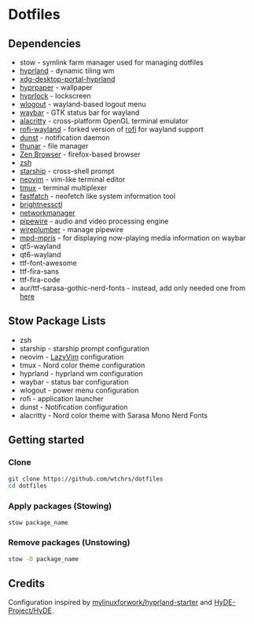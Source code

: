# Dotfiles

## Dependencies

- stow - symlink farm manager used for managing dotfiles
- [hyprland][hyprland] - dynamic tiling wm
- [xdg-desktop-portal-hyprland][xdg-desktop-portal-hyprland]
- [hyprpaper][hyprpaper] - wallpaper
- [hyprlock][hyprlock] - lockscreen
- [wlogout][wlogout] - wayland-based logout menu
- [waybar][waybar] - GTK status bar for wayland
- [alacritty][alacritty] - cross-platform OpenGL terminal emulator
- [rofi-wayland][rofi-wayland] - forked version of [rofi][rofi] for wayland support
- [dunst][dunst] - notification daemon
- [thunar][thunar] - file manager
- [Zen Browser][zen-browser] - firefox-based browser
- [zsh][zsh]
- [starship][starship] - cross-shell prompt
- [neovim][neovim] - vim-like terminal editor
- [tmux][tmux] - terminal multiplexer
- [fastfatch][fastfatch] - neofetch like system information tool
- [brightnessctl][brightnessctl]
- [networkmanager][networkmanager]
- [pipewire][pipewire] - audio and video processing engine
- [wireplumber][wireplumber] - manage pipewire
- [mpd-mpris][mpd-mpris] - for displaying now-playing media information on waybar
- qt5-wayland
- qt6-wayland
- ttf-font-awesome
- ttf-fira-sans
- ttf-fira-code
- aur/ttf-sarasa-gothic-nerd-fonts - instead, add only needed one from [here](https://github.com/jonz94/Sarasa-Gothic-Nerd-Fonts/releases)

## Stow Package Lists

- zsh
- starship - starship prompt configuration
- neovim - [LazyVim][lazyvim] configuration
- tmux - Nord color theme configuration
- hyprland - hyprland wm configuration
- waybar - status bar configuration
- wlogout - power menu configuration
- rofi - application launcher
- dunst - Notification configuration
- alacritty - Nord color theme with Sarasa Mono Nerd Fonts

## Getting started

### Clone

```sh
git clone https://github.com/wtchrs/dotfiles
cd dotfiles
```

### Apply packages (Stowing)

```sh
stow package_name
```

### Remove packages (Unstowing)

```sh
stow -D package_name
```

## Credits

Configuration inspired by [mylinuxforwork/hyprland-starter][hyprland-starter] and [HyDE-Project/HyDE][HyDE].


[alacritty]: https://github.com/alacritty/alacritty
[brightnessctl]: https://github.com/Hummer12007/brightnessctl
[dunst]: https://github.com/dunst-project/dunst
[fastfatch]: https://github.com/fastfetch-cli/fastfetch
[HyDE]: https://github.com/HyDE-Project/HyDE
[hyprland]: https://github.com/hyprwm/Hyprland
[hyprland-starter]: https://github.com/mylinuxforwork/hyprland-starter
[hyprlock]: https://github.com/hyprwm/hyprlock
[hyprpaper]: https://github.com/hyprwm/hyprpaper
[lazyvim]: https://github.com/LazyVim/LazyVim
[mpd-mpris]: https://github.com/natsukagami/mpd-mpris
[neovim]: https://github.com/neovim/neovim
[networkmanager]: https://networkmanager.dev/
[pipewire]: https://pipewire.org/
[rofi-wayland]: https://github.com/lbonn/rofi
[rofi]: https://github.com/davatorium/rofi
[starship]: https://github.com/starship/starship
[thunar]: https://github.com/neilbrown/thunar
[tmux]: https://github.com/tmux/tmux
[waybar]: https://github.com/Alexays/Waybar
[wireplumber]: https://pipewire.pages.freedesktop.org/wireplumber/
[wlogout]: https://github.com/ArtsyMacaw/wlogout
[xdg-desktop-portal-hyprland]: https://github.com/hyprwm/xdg-desktop-portal-hyprland
[zen-browser]: https://github.com/zen-browser/desktop
[zsh]: https://github.com/zsh-users/zsh

